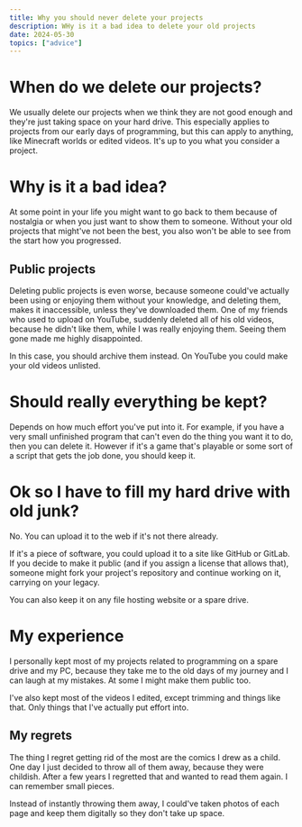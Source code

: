```yaml
---
title: Why you should never delete your projects
description: WHy is it a bad idea to delete your old projects
date: 2024-05-30
topics: ["advice"]
---
```


# When do we delete our projects?

We usually delete our projects when we think they are not good enough and they're just taking space on your hard drive. This especially applies to projects from our early days of programming, but this can apply to anything, like Minecraft worlds or edited videos. It's up to you what you consider a project. 

# Why is it a bad idea?

At some point in your life you might want to go back to them because of nostalgia or when you just want to show them to someone. Without your old projects that might've not been the best, you also won't be able to see from the start how you progressed. 

## Public projects

Deleting public projects is even worse, because someone could've actually been using or enjoying them without your knowledge, and deleting them, makes it inaccessible, unless they've downloaded them. One of my friends who used to upload on YouTube, suddenly deleted all of his old videos, because he didn't like them, while I was really enjoying them. Seeing them gone made me highly disappointed.

In this case, you should archive them instead. On YouTube you could make your old videos unlisted. 

# Should really everything be kept?

Depends on how much effort you've put into it. For example, if you have a very small unfinished program that can't even do the thing you want it to do, then you can delete it. However if it's a game that's playable or some sort of a script that gets the job done, you should keep it. 

# Ok so I have to fill my hard drive with old junk?

No. You can upload it to the web if it's not there already.

If it's a piece of software, you could upload it to a site like GitHub or GitLab. If you decide to make it public (and if you assign a license that allows that), someone might fork your project's repository and continue working on it, carrying on your legacy.

You can also keep it on any file hosting website or a spare drive. 

# My experience

I personally kept most of my projects related to programming on a spare drive and my PC, because they take me to the old days of my journey and I can laugh at my mistakes. At some I might make them public too.

I've also kept most of the videos I edited, except trimming and things like that. Only things that I've actually put effort into. 

## My regrets

The thing I regret getting rid of the most are the comics I drew as a child. One day I just decided to throw all of them away, because they were childish. After a few years I regretted that and wanted to read them again. I can remember small pieces.

Instead of instantly throwing them away, I could've taken photos of each page and keep them digitally so they don't take up space. 